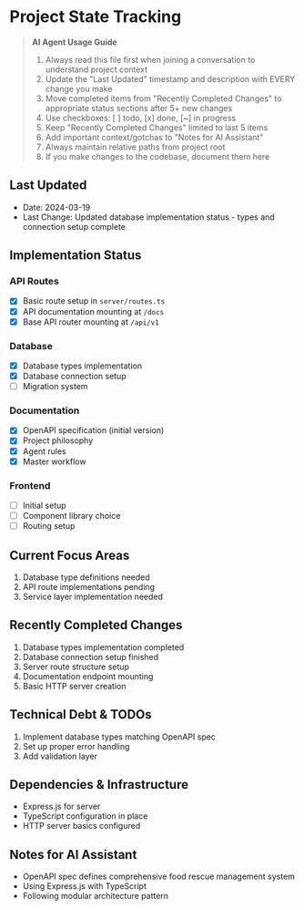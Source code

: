# Project State Tracking

> **AI Agent Usage Guide**
> 1. Always read this file first when joining a conversation to understand project context
> 2. Update the "Last Updated" timestamp and description with EVERY change you make
> 3. Move completed items from "Recently Completed Changes" to appropriate status sections after 5+ new changes
> 4. Use checkboxes: [ ] todo, [x] done, [~] in progress
> 5. Keep "Recently Completed Changes" limited to last 5 items
> 6. Add important context/gotchas to "Notes for AI Assistant"
> 7. Always maintain relative paths from project root
> 8. If you make changes to the codebase, document them here

## Last Updated
- Date: 2024-03-19 
- Last Change: Updated database implementation status - types and connection setup complete

## Implementation Status

### API Routes
- [x] Basic route setup in `server/routes.ts`
- [x] API documentation mounting at `/docs`
- [x] Base API router mounting at `/api/v1`

### Database
- [x] Database types implementation
- [x] Database connection setup
- [ ] Migration system

### Documentation
- [x] OpenAPI specification (initial version)
- [x] Project philosophy
- [x] Agent rules
- [x] Master workflow

### Frontend
- [ ] Initial setup
- [ ] Component library choice
- [ ] Routing setup

## Current Focus Areas
1. Database type definitions needed
2. API route implementations pending
3. Service layer implementation needed

## Recently Completed Changes
1. Database types implementation completed
2. Database connection setup finished
3. Server route structure setup
4. Documentation endpoint mounting
5. Basic HTTP server creation

## Technical Debt & TODOs
1. Implement database types matching OpenAPI spec
2. Set up proper error handling
3. Add validation layer

## Dependencies & Infrastructure
- Express.js for server
- TypeScript configuration in place
- HTTP server basics configured

## Notes for AI Assistant
- OpenAPI spec defines comprehensive food rescue management system
- Using Express.js with TypeScript
- Following modular architecture pattern
